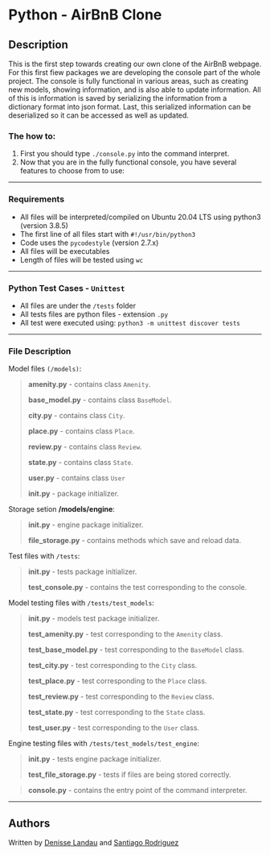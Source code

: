 # Python - AirBnB Clone

[](https://imgur.com/EKbgvKF)

## Description

This is the first step towards creating our own clone of the AirBnB webpage. For this first fiew packages we are developing the console part of the whole project. The console is fully functional in various areas, such as creating new models, showing information, and is also able to update information. All of this is information is saved by serializing the information from a dictionary format into json format. Last, this serialized information can be deserialized so it can be accessed as well as updated.

### The how to:

1) First you should type ``./console.py`` into the command interpret.
2) Now that you are in the fully functional console, you have several features to choose from to use:

[](https://i.imgur.com/0r6pa16.jpg)


---

### Requirements

- All files will be interpreted/compiled on Ubuntu 20.04 LTS using python3 (version 3.8.5)
- The first line of all files start with ``#!/usr/bin/python3``
- Code uses the ``pycodestyle`` (version 2.7.x)
- All files will be executables
- Length of files will be tested using ``wc``

---
### Python Test Cases - ``Unittest``

- All files are under the ``/tests`` folder
- All tests files are python files - extension ``.py``
- All test were executed using: ``python3 -m unittest discover tests``

---

### File Description

Model files ``(/models)``:
>**amenity.py** - contains class ``Amenity``.
>
>**base_model.py** - contains class ``BaseModel``.
>
>**city.py** - contains class ``City``.
>
> **place.py** - contains class ``Place``.
>
> **review.py** - contains class ``Review``.
>
> **state.py** - contains class ``State``.
>
> **user.py** - contains class ``User``
>
> **__init__.py** - package initializer.

Storage setion **/models/engine**:

>**__init__.py** - engine package initializer.
>
> **file_storage.py** - contains methods which save and reload data.

Test files with ``/tests``:
>**__init__.py** - tests package initializer.
>
>**test_console.py** - contains the test corresponding to the console.

Model testing files with ``/tests/test_models``:
>**__init__.py** - models test package initializer.
>
>**test_amenity.py** - test corresponding to the ``Amenity`` class.
>
>**test_base_model.py** - test corresponding to the ``BaseModel`` class.
>
>**test_city.py** - test corresponding to the ``City`` class.
>
>**test_place.py** - test corresponding to the ``Place`` class.
>
>**test_review.py** - test corresponding to the ``Review`` class.
>
>**test_state.py** - test corresponding to the ``State`` class.
>
>**test_user.py** - test corresponding to the ``User`` class.

Engine testing files with ``/tests/test_models/test_engine``:
>**__init__.py** - tests engine package initializer.
>
>**test_file_storage.py** - tests if files are being stored correctly.

>**console.py** - contains the entry point of the command interpreter.
---

## Authors

Written by [Denisse Landau](https://www.linkedin.com/in/denisselandau/ "Denisse Landau") and [Santiago Rodriguez](https://www.linkedin.com/in/santiago-rodriguez-a1901b246 "Santiago Rodriguez")
